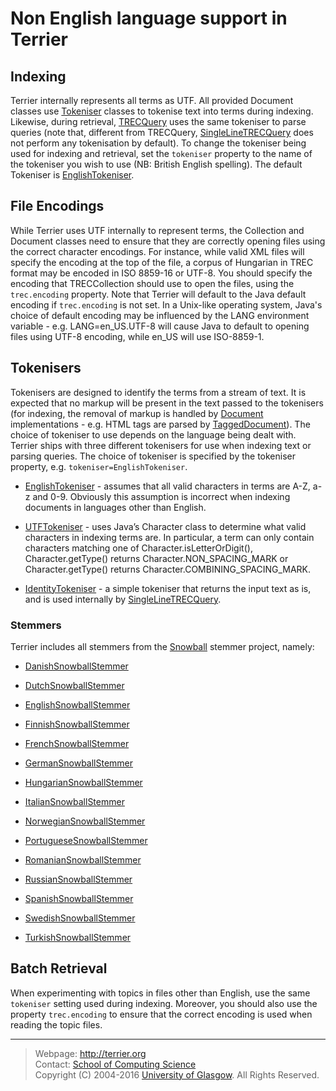 Non English language support in Terrier
=======================================

Indexing
--------

Terrier internally represents all terms as UTF. All provided Document classes use [Tokeniser](javadoc/org/terrier/indexing/tokenisation/Tokeniser.html) classes to tokenise text into terms during indexing. Likewise, during retrieval, [TRECQuery](javadoc/org/terrier/structures/TRECQuery.html) uses the same tokeniser to parse queries (note that, different from TRECQuery, [SingleLineTRECQuery](javadoc/org/terrier/structures/SingleLineTRECQuery.html) does not perform any tokenisation by default). To change the tokeniser being used for indexing and retrieval, set the `tokeniser` property to the name of the tokeniser you wish to use (NB: British English spelling). The default Tokeniser is [EnglishTokeniser](javadoc/org/terrier/indexing/tokenisation/EnglishTokeniser.html).

File Encodings
--------------

While Terrier uses UTF internally to represent terms, the Collection and Document classes need to ensure that they are correctly opening files using the correct character encodings. For instance, while valid XML files will specify the encoding at the top of the file, a corpus of Hungarian in TREC format may be encoded in ISO 8859-16 or UTF-8. You should specify the encoding that TRECCollection should use to open the files, using the `trec.encoding` property. Note that Terrier will default to the Java default encoding if `trec.encoding` is not set. In a Unix-like operating system, Java's choice of default encoding may be influenced by the LANG environment variable - e.g. LANG=en\_US.UTF-8 will cause Java to default to opening files using UTF-8 encoding, while en\_US will use ISO-8859-1.

Tokenisers
----------

Tokenisers are designed to identify the terms from a stream of text. It is expected that no markup will be present in the text passed to the tokenisers (for indexing, the removal of markup is handled by [Document](javadoc/org/terrier/indexing/Document.html) implementations - e.g. HTML tags are parsed by [TaggedDocument](javadoc/org/terrier/indexing/TaggedDocument.html)). The choice of tokeniser to use depends on the language being dealt with. Terrier ships with three different tokenisers for use when indexing text or parsing queries. The choice of tokeniser is specified by the tokeniser property, e.g. `tokeniser=EnglishTokeniser`.

-   [EnglishTokeniser](javadoc/org/terrier/indexing/tokenisation/EnglishTokeniser.html) - assumes that all valid characters in terms are A-Z, a-z and 0-9. Obviously this assumption is incorrect when indexing documents in languages other than English.

-   [UTFTokeniser](javadoc/org/terrier/indexing/tokenisation/UTFTokeniser.html) - uses Java’s Character class to determine what valid characters in indexing terms are. In particular, a term can only contain characters matching one of Character.isLetterOrDigit(), Character.getType() returns Character.NON\_SPACING\_MARK or Character.getType() returns Character.COMBINING\_SPACING\_MARK.

-   [IdentityTokeniser](javadoc/org/terrier/indexing/tokenisation/IdentityTokeniser.html) - a simple tokeniser that returns the input text as is, and is used internally by [SingleLineTRECQuery](javadoc/org/terrier/structures/SingleLineTRECQuery.html).

### Stemmers

Terrier includes all stemmers from the [Snowball](http://snowball.tartarus.org/) stemmer project, namely:

-   [DanishSnowballStemmer](javadoc/org/terrier/terms/DanishSnowballStemmer.html)

-   [DutchSnowballStemmer](javadoc/org/terrier/terms/DutchSnowballStemmer.html)

-   [EnglishSnowballStemmer](javadoc/org/terrier/terms/EnglishSnowballStemmer.html)

-   [FinnishSnowballStemmer](javadoc/org/terrier/terms/FinnishSnowballStemmer.html)

-   [FrenchSnowballStemmer](javadoc/org/terrier/terms/FrenchSnowballStemmer.html)

-   [GermanSnowballStemmer](javadoc/org/terrier/terms/GermanSnowballStemmer.html)

-   [HungarianSnowballStemmer](javadoc/org/terrier/terms/HungarianSnowballStemmer.html)

-   [ItalianSnowballStemmer](javadoc/org/terrier/terms/ItalianSnowballStemmer.html)

-   [NorwegianSnowballStemmer](javadoc/org/terrier/terms/NorwegianSnowballStemmer.html)

-   [PortugueseSnowballStemmer](javadoc/org/terrier/terms/PortugueseSnowballStemmer.html)

-   [RomanianSnowballStemmer](javadoc/org/terrier/terms/RomanianSnowballStemmer.html)

-   [RussianSnowballStemmer](javadoc/org/terrier/terms/RussianSnowballStemmer.html)

-   [SpanishSnowballStemmer](javadoc/org/terrier/terms/SpanishSnowballStemmer.html)

-   [SwedishSnowballStemmer](javadoc/org/terrier/terms/SwedishSnowballStemmer.html)

-   [TurkishSnowballStemmer](javadoc/org/terrier/terms/TurkishSnowballStemmer.html)

Batch Retrieval
---------------

When experimenting with topics in files other than English, use the same `tokeniser` setting used during indexing. Moreover, you should also use the property `trec.encoding` to ensure that the correct encoding is used when reading the topic files.

-------------------------
> Webpage: <http://terrier.org>  
> Contact: [School of Computing Science](http://www.dcs.gla.ac.uk/)  
> Copyright (C) 2004-2016 [University of Glasgow](http://www.gla.ac.uk/). All Rights Reserved.
